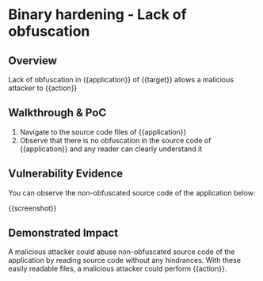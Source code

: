 # Binary hardening - Lack of obfuscation
## Overview
<!--
Provide a 1-2 sentence description - see http://cveproject.github.io/docs/content/key-details-phrasing.pdf for tips

This format is a good guide:
[VULNTYPE] in [COMPONENT] in [APPLICATION] allows [ATTACKER] to [IMPACT] via [VECTOR]


-->
Lack of obfuscation in {{application}} of {{target}} allows a malicious attacker to {{action}}

## Walkthrough & PoC
<!--
Provide a step-by-step walkthrough on how to access the vulnerable injection point, and how to exploit the vulnerability.
Adding a dot-pointed walkthrough with relevant screenshots will speed triage time and result in faster rewards!

Example:

1. Login to in-scope asset at <www.bugcrowd.com/login>
1. Browse to account page
1. Modify ID token to add single quote
1. View error which states 'SQL Syntax Error'
1. Replace ID value with `1' waitfor delay '00:00:10'; `
-->

1. Navigate to the source code files of {{application}}
1. Observe that there is no obfuscation in the source code of {{application}} and any reader can clearly understand it


## Vulnerability Evidence
<!--
Your submission MUST include evidence of the vulnerability and not be theoretical in nature.

For a lack of obfuscation, please include a screenshot of the non-obfuscated source code of the application.
-->

You can observe the non-obfuscated source code of the application below:

{{screenshot}}
## Demonstrated Impact
<!--
Attempt to show that the  non-obfuscated source code of the application could be used by a malicious attacker in some impactful way. If this is possible, provide a full proof-of-concept here.
-->

A malicious attacker could abuse non-obfuscated source code of the application by reading source code without any hindrances. With these easily readable files, a malicious attacker could perform {{action}}.
